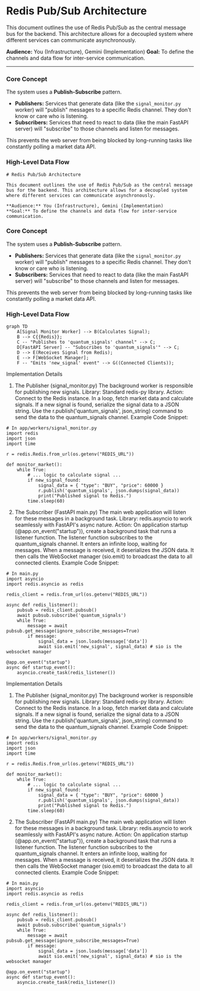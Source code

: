 # Redis Pub/Sub Architecture

This document outlines the use of Redis Pub/Sub as the central message bus for the backend. This architecture allows for a decoupled system where different services can communicate asynchronously.

**Audience:** You (Infrastructure), Gemini (Implementation)
**Goal:** To define the channels and data flow for inter-service communication.

---

### Core Concept

The system uses a **Publish-Subscribe** pattern.

*   **Publishers:** Services that generate data (like the `signal_monitor.py` worker) will "publish" messages to a specific Redis channel. They don't know or care who is listening.
*   **Subscribers:** Services that need to react to data (like the main FastAPI server) will "subscribe" to those channels and listen for messages.

This prevents the web server from being blocked by long-running tasks like constantly polling a market data API.

### High-Level Data Flow

```mermaid
# Redis Pub/Sub Architecture

This document outlines the use of Redis Pub/Sub as the central message bus for the backend. This architecture allows for a decoupled system where different services can communicate asynchronously.

**Audience:** You (Infrastructure), Gemini (Implementation)
**Goal:** To define the channels and data flow for inter-service communication.
```

### Core Concept

The system uses a **Publish-Subscribe** pattern.

*   **Publishers:** Services that generate data (like the `signal_monitor.py` worker) will "publish" messages to a specific Redis channel. They don't know or care who is listening.
*   **Subscribers:** Services that need to react to data (like the main FastAPI server) will "subscribe" to those channels and listen for messages.

This prevents the web server from being blocked by long-running tasks like constantly polling a market data API.

### High-Level Data Flow

```mermaid
graph TD
    A[Signal Monitor Worker] --> B(Calculates Signal);
    B --> C{{Redis}};
    C -- "Publishes to 'quantum_signals' channel" --> C;
    D[FastAPI Server] -- "Subscribes to 'quantum_signals'" --> C;
    D --> E(Receives Signal from Redis);
    E --> F[WebSocket Manager];
    F -- "Emits 'new_signal' event" --> G((Connected Clients));
```

Implementation Details
1. The Publisher (signal_monitor.py)
The background worker is responsible for publishing new signals.
Library: Standard redis-py library.
Action:
Connect to the Redis instance.
In a loop, fetch market data and calculate signals.
If a new signal is found, serialize the signal data to a JSON string.
Use the r.publish('quantum_signals', json_string) command to send the data to the quantum_signals channel.
Example Code Snippet:

```mermaid
# In app/workers/signal_monitor.py
import redis
import json
import time

r = redis.Redis.from_url(os.getenv("REDIS_URL"))

def monitor_market():
    while True:
        # ... logic to calculate signal ...
        if new_signal_found:
            signal_data = { "type": "BUY", "price": 60000 }
            r.publish('quantum_signals', json.dumps(signal_data))
            print("Published signal to Redis.")
        time.sleep(60)
```

2. The Subscriber (FastAPI main.py)
The main web application will listen for these messages in a background task.
Library: redis.asyncio to work seamlessly with FastAPI's async nature.
Action:
On application startup (@app.on_event("startup")), create a background task that runs a listener function.
The listener function subscribes to the quantum_signals channel.
It enters an infinite loop, waiting for messages.
When a message is received, it deserializes the JSON data.
It then calls the WebSocket manager (sio.emit) to broadcast the data to all connected clients.
Example Code Snippet:

```mermaid
# In main.py
import asyncio
import redis.asyncio as redis

redis_client = redis.from_url(os.getenv("REDIS_URL"))

async def redis_listener():
    pubsub = redis_client.pubsub()
    await pubsub.subscribe('quantum_signals')
    while True:
        message = await pubsub.get_message(ignore_subscribe_messages=True)
        if message:
            signal_data = json.loads(message['data'])
            await sio.emit('new_signal', signal_data) # sio is the websocket manager

@app.on_event("startup")
async def startup_event():
    asyncio.create_task(redis_listener())
```

Implementation Details
1. The Publisher (signal_monitor.py)
The background worker is responsible for publishing new signals.
Library: Standard redis-py library.
Action:
Connect to the Redis instance.
In a loop, fetch market data and calculate signals.
If a new signal is found, serialize the signal data to a JSON string.
Use the r.publish('quantum_signals', json_string) command to send the data to the quantum_signals channel.
Example Code Snippet:

```mermaid
# In app/workers/signal_monitor.py
import redis
import json
import time

r = redis.Redis.from_url(os.getenv("REDIS_URL"))

def monitor_market():
    while True:
        # ... logic to calculate signal ...
        if new_signal_found:
            signal_data = { "type": "BUY", "price": 60000 }
            r.publish('quantum_signals', json.dumps(signal_data))
            print("Published signal to Redis.")
        time.sleep(60)
```

2. The Subscriber (FastAPI main.py)
The main web application will listen for these messages in a background task.
Library: redis.asyncio to work seamlessly with FastAPI's async nature.
Action:
On application startup (@app.on_event("startup")), create a background task that runs a listener function.
The listener function subscribes to the quantum_signals channel.
It enters an infinite loop, waiting for messages.
When a message is received, it deserializes the JSON data.
It then calls the WebSocket manager (sio.emit) to broadcast the data to all connected clients.
Example Code Snippet:

```mermaid
# In main.py
import asyncio
import redis.asyncio as redis

redis_client = redis.from_url(os.getenv("REDIS_URL"))

async def redis_listener():
    pubsub = redis_client.pubsub()
    await pubsub.subscribe('quantum_signals')
    while True:
        message = await pubsub.get_message(ignore_subscribe_messages=True)
        if message:
            signal_data = json.loads(message['data'])
            await sio.emit('new_signal', signal_data) # sio is the websocket manager

@app.on_event("startup")
async def startup_event():
    asyncio.create_task(redis_listener())
```

